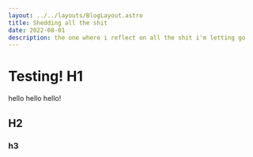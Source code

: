 ```yaml
---
layout: ../../layouts/BlogLayout.astro
title: Shedding all the shit
date: 2022-08-01
description: the one where i reflect on all the shit i'm letting go
---
```


# Testing! H1
hello hello hello!

## H2

### h3